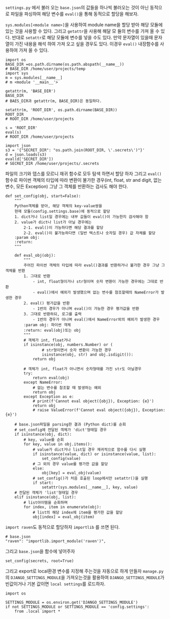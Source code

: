 `settings.py` 에서 불러 오는 `base.json`의 값들을 하나씩 불러오는 것이 아닌 동적으로 파일을 파싱하여 해당 변수를 `eval()`을 통해 동적으로 할당을 해보자.

`sys.modules[<module name>]`을 사용하여 module name을 할당 받아 해당 모듈에 있는 것을 사용할 수 있다. 그리고 `getattr`을 사용해 해달 모 듈의 변수를 가져 올 수 있다. 반대로 `setattr`로 해당 모듈에 변수를 넣을 수도 있다.
만약 문자열이 있을때 문자열이 가진 내용을 해석 하여 가져 오고 싶을 경우도 있다. 이경우 `eval()` 내장함수를 사용하여 가져 올 수 있다.
```
import os
BASE_DIR =os.path.dirname(os.path.abspath(__name__))
# BASE_DIR /home/user/projects/temp
import sys 
m = sys.modules[__name__]
# m <module '__main__'>

getattr(m, 'BASE_DIR')
BASE_DIR
# BAES_DIR과 getattr(m, BASE_DIR)은 동일하다.

setattr(m, 'ROOT_DIR', os.path.dirname(BASE_DIR))
ROOT_DIR
# ROOT_DIR /home/user/projects

s = 'ROOT_DIR'
eval(s)
# ROOT_DIR /home/user/projects

import json
s3 = '{"SECRET_DIR": "os.path.join(ROOT_DIR, \'.secrets\')"}'
d = json.loads(s3)
eval(d['SECRET_DIR'])
# SECRET_DIR /home/user/projects/.secrets
```

파일의 크기와 뎁스를 모르니 재귀 함수로 모두 탐색 하면서 할당 하자
그리고 `eval()` 함수로 파이썬 객체의 타입에 따라 변환이 불가한 경우(int, float, str and digit, 없는 변수, 모든 Exception) 그냥 그 객체를 반환하는 검사도 해야 한다.
```
def set_config(obj, start=False):
    """
    Python객체를 받아, 해당 객체의 key-value쌍을
    현재 모듈(config.settings.base)에 동적으로 할당
    1. dict거나 list일 경우에는 내부 값들이 eval()이 가능한지 검사해야 함
    2. value가 dict나 list가 아닐 경우에는
        2-1. eval()이 가능하다면 해당 결과를 할당
        2-2. eval()이 불가능하다면 (일반 텍스트나 숫자일 경우) 값 자체를 할당
    :param obj:
    :return:
    """

    def eval_obj(obj):
        """
        주어진 파이썬 객체의 타입에 따라 eval()결과를 반환하거나 불가한 경우 그냥 그 객체를 반환
        1. 그대로 반환
            - int, float형이거나 str형이며 숫자 변환이 가능한 경우에는 그대로 반환
            - eval()에서 예외가 발생했으며 없는 변수를 참조할때의 NameError가 발생한 경우
        2. eval() 평가값을 반환
            - 1번의 경우가 아니며 eval()이 가능한 경우 평가값을 반환
        3. 그대로 반환하되, 로그를 출력
            - 1번의 경우가 아니며 eval()에서 NameError외의 예외가 발생한 경우
        :param obj: 파이썬 객체
        :return: eval(obj)또는 obj
        """
        # 객체가 int, float거나
        if isinstance(obj, numbers.Number) or (
                # str형이면서 숫자 변환이 가능한 경우
                isinstance(obj, str) and obj.isdigit()):
            return obj

        # 객체가 int, float가 아니면서 숫자형태를 가진 str도 아닐경우
        try:
            return eval(obj)
        except NameError:
            # 없는 변수를 참조할 때 발생하는 예외
            return obj
        except Exception as e:
            # print(f'Cannot eval object({obj}), Exception: {e}')
            return obj
            # raise ValueError(f'Cannot eval object({obj}), Exception: {e}')

    # base.json파일을 parsing한 결과 (Python dict)를 순회
    # set_config에 전달된 객체가 'dict'형태일 경우
    if isinstance(obj, dict):
        # key, value를 순회
        for key, value in obj.items():
            # value가 dict거나 list일 경우 재귀적으로 함수를 다시 실행
            if isinstance(value, dict) or isinstance(value, list):
                set_config(value)
            # 그 외의 경우 value를 평가한 값을 할당
            else:
                obj[key] = eval_obj(value)
            # set_config()가 처음 호출된 loop에서만 setattr()을 실행
            if start:
                setattr(sys.modules[__name__], key, value)
    # 전달된 객체가 'list'형태일 경우
    elif isinstance(obj, list):
        # list아이템을 순회하며
        for index, item in enumerate(obj):
            # list의 해당 index에 item을 평가한 값을 할당
            obj[index] = eval_obj(item)

```

`import raven`도 동적으로 할당하자 `importlib` 를 쓰면 된다.
```
# base.json
"raven": "importlib.import_module('raven')",
```
그리고 `base.json`을 함수에 넣어주자
```
set_config(secrets, root=True)
```

그리고 export로 local환경 변수를 지정해 주는것을 자동으로 하게 만들자
`manage.py`의 `DJANGO_SETTINGS_MODULE`을 가져오는것을 활용하여 `DJANGO_SETTINGS_MODULE`가 빈값이거나 기본 값이면 `local settings`를 로드하자.
```
import os

SETTINGS_MODULE = os.environ.get('DJANGO_SETTINGS_MODULE')
if not SETTINGS_MODULE or SETTINGS_MODULE == 'config.settings':
    from .local import *

```